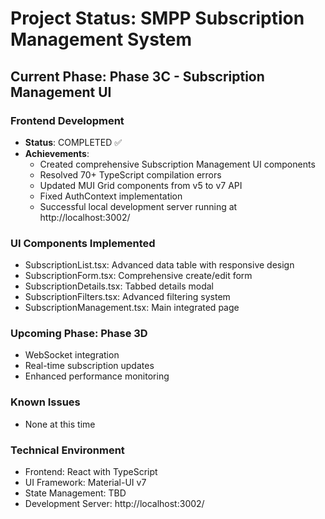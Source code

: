 # Project Status: SMPP Subscription Management System

## Current Phase: Phase 3C - Subscription Management UI

### Frontend Development
- **Status**: COMPLETED ✅
- **Achievements**:
  - Created comprehensive Subscription Management UI components
  - Resolved 70+ TypeScript compilation errors
  - Updated MUI Grid components from v5 to v7 API
  - Fixed AuthContext implementation
  - Successful local development server running at http://localhost:3002/

### UI Components Implemented
- SubscriptionList.tsx: Advanced data table with responsive design
- SubscriptionForm.tsx: Comprehensive create/edit form
- SubscriptionDetails.tsx: Tabbed details modal
- SubscriptionFilters.tsx: Advanced filtering system
- SubscriptionManagement.tsx: Main integrated page

### Upcoming Phase: Phase 3D
- WebSocket integration
- Real-time subscription updates
- Enhanced performance monitoring

### Known Issues
- None at this time

### Technical Environment
- Frontend: React with TypeScript
- UI Framework: Material-UI v7
- State Management: TBD
- Development Server: http://localhost:3002/
